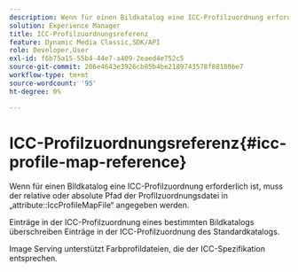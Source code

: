 ```yaml
---
description: Wenn für einen Bildkatalog eine ICC-Profilzuordnung erforderlich ist, muss der relative oder absolute Pfad der Profilzuordnungsdatei im Attribut IccProfileMapFile angegeben werden.
solution: Experience Manager
title: ICC-Profilzuordnungsreferenz
feature: Dynamic Media Classic,SDK/API
role: Developer,User
exl-id: f6b75a15-55b4-44e7-a409-2eaed4e752c5
source-git-commit: 206e4643e3926cb85b4be2189743578f88180be7
workflow-type: tm+mt
source-wordcount: '95'
ht-degree: 0%

---
```


# ICC-Profilzuordnungsreferenz{#icc-profile-map-reference}

Wenn für einen Bildkatalog eine ICC-Profilzuordnung erforderlich ist, muss der relative oder absolute Pfad der Profilzuordnungsdatei in „attribute::IccProfileMapFile“ angegeben werden.

Einträge in der ICC-Profilzuordnung eines bestimmten Bildkatalogs überschreiben Einträge in der ICC-Profilzuordnung des Standardkatalogs.

Image Serving unterstützt Farbprofildateien, die der ICC-Spezifikation entsprechen.
